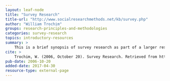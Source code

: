 ```yaml
---
layout: leaf-node
title: "Survey Research"
title-url: "http://www.socialresearchmethods.net/kb/survey.php"
author: "William Trochim"
groups: research-principles-and-methodologies
categories: survey-research
topics: introductory-resources
summary: >
    This is a brief synopsis of survey research as part of a larger research methods knowledge base.
cite: >
    Trochim, W. (2006, October 20). Survey Research. Retrieved from http://www.socialresearchmethods.net/kb/survey.php
pub-date: 2006-10-20
added-date: 2017-04-30
resource-type: external-page
---
```

